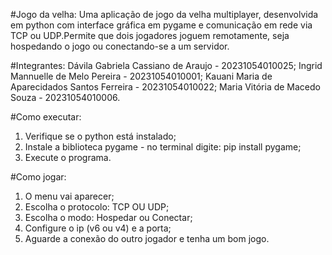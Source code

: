 #Jogo da velha:
Uma aplicação de jogo da velha multiplayer, desenvolvida em python com interface gráfica em pygame e comunicação em rede via TCP ou UDP.Permite que dois jogadores joguem remotamente, seja hospedando o jogo ou conectando-se a um servidor. 

#Integrantes:
Dávila Gabriela Cassiano de Araujo - 20231054010025;
Ingrid Mannuelle de Melo Pereira - 20231054010001;
Kauani Maria de Aparecidados Santos Ferreira - 20231054010022;
Maria Vitória de Macedo Souza - 20231054010006.

#Como executar: 
1. Verifique se o python está instalado;
2. Instale a biblioteca pygame - no terminal digite: pip install pygame;
3. Execute o programa.

#Como jogar:
1. O menu vai aparecer;
2. Escolha o protocolo: TCP OU UDP;
3. Escolha o modo: Hospedar ou Conectar;
4. Configure o ip (v6 ou v4) e a porta;
5. Aguarde a conexão do outro jogador e tenha um bom jogo.


